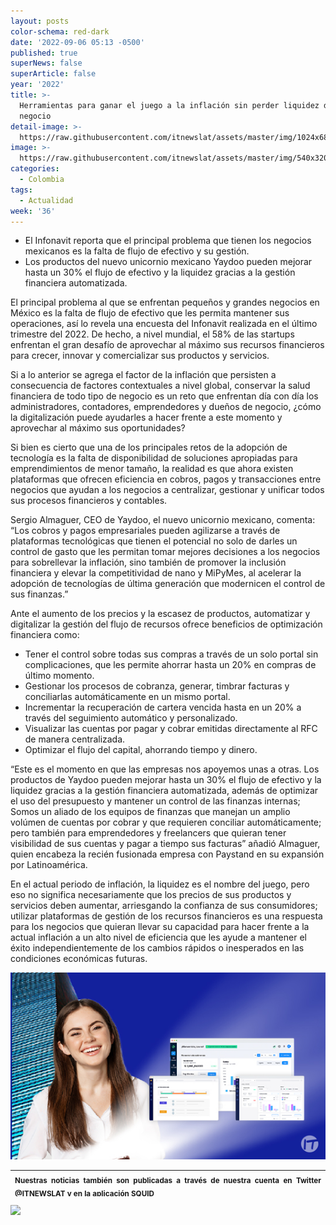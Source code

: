 ```yaml
---
layout: posts
color-schema: red-dark
date: '2022-09-06 05:13 -0500'
published: true
superNews: false
superArticle: false
year: '2022'
title: >-
  Herramientas para ganar el juego a la inflación sin perder liquidez del
  negocio
detail-image: >-
  https://raw.githubusercontent.com/itnewslat/assets/master/img/1024x680/herramientas-dashboard-g.jpg
image: >-
  https://raw.githubusercontent.com/itnewslat/assets/master/img/540x320/herramientas-dashboard-p.jpg
categories:
  - Colombia
tags:
  - Actualidad
week: '36'
---
```

- El Infonavit reporta que el principal problema que tienen los negocios mexicanos es la falta de flujo de efectivo y su gestión.
- Los productos del nuevo unicornio mexicano Yaydoo pueden mejorar hasta un 30% el flujo de efectivo y la liquidez gracias a la gestión financiera automatizada.

El principal problema al que se enfrentan pequeños y grandes negocios en México es la falta de flujo de efectivo que les permita mantener sus operaciones, así lo revela una encuesta del Infonavit realizada en el último trimestre del 2022. De hecho, a nivel mundial, el 58% de las startups enfrentan el gran desafío de aprovechar al máximo sus recursos financieros para crecer, innovar y comercializar sus productos y servicios.
 
Si a lo anterior se agrega el factor de la inflación que persisten a consecuencia de factores contextuales a nivel global, conservar la salud financiera de todo tipo de negocio es un reto que enfrentan día con día los administradores, contadores, emprendedores y dueños de negocio, ¿cómo la digitalización puede ayudarles a hacer frente a este momento y aprovechar al máximo sus oportunidades?
 
Si bien es cierto que una de los principales retos de la adopción de tecnología es la falta de disponibilidad de soluciones apropiadas para emprendimientos de menor tamaño, la realidad es que ahora existen plataformas que ofrecen eficiencia en cobros, pagos y transacciones entre negocios que ayudan a los negocios a centralizar, gestionar y unificar todos sus procesos financieros y contables.

Sergio Almaguer, CEO de Yaydoo, el nuevo unicornio mexicano, comenta: “Los cobros y pagos empresariales pueden agilizarse a través de plataformas tecnológicas que tienen el potencial no solo de darles un control de gasto que les permitan tomar mejores decisiones a los negocios para sobrellevar la inflación, sino también de promover la inclusión financiera y elevar la competitividad de nano y MiPyMes, al acelerar la adopción de tecnologías de última generación que modernicen el control de sus finanzas.” 

Ante el aumento de los precios y la escasez de productos, automatizar y digitalizar la gestión del flujo de recursos ofrece beneficios de optimización financiera como:
 
- Tener el control sobre todas sus compras a través de un solo portal sin complicaciones, que les permite ahorrar hasta un 20% en compras de último momento. 
- Gestionar los procesos de cobranza, generar, timbrar facturas y conciliarlas automáticamente en un mismo portal.
- Incrementar la recuperación de cartera vencida hasta en un 20% a través del seguimiento automático y personalizado.
- Visualizar las cuentas por pagar y cobrar emitidas directamente al RFC de manera centralizada.
- Optimizar el flujo del capital, ahorrando tiempo y dinero.
  
“Este es el momento en que las empresas nos apoyemos unas a otras. Los productos de Yaydoo pueden mejorar hasta un 30% el flujo de efectivo y la liquidez gracias a la gestión financiera automatizada, además de optimizar el uso del presupuesto y mantener un control de las finanzas internas; Somos un aliado de los equipos de finanzas que manejan un amplio volúmen de cuentas por cobrar y que requieren conciliar automáticamente; pero también para emprendedores y freelancers que quieran tener visibilidad de sus cuentas y pagar a tiempo sus facturas” añadió Almaguer, quien encabeza la recién fusionada empresa con Paystand en su expansión por Latinoamérica.
 
En el actual periodo de inflación, la liquidez es el nombre del juego, pero eso no significa necesariamente que los precios de sus productos y servicios deben aumentar, arriesgando la confianza de sus consumidores; utilizar plataformas de gestión de los recursos financieros es una respuesta para los negocios que quieran llevar su capacidad para hacer frente a la actual inflación a un alto nivel de eficiencia que les ayude a mantener el éxito independientemente de los cambios rápidos o inesperados en las condiciones económicas futuras.

![](https://raw.githubusercontent.com/itnewslat/assets/master/img/540x320/herramientas-dashboard-p.jpg)

<table style="height: 42px;" width="569">
<tbody>
<tr>
<td style="text-align: justify;"><sub><strong>Nuestras noticias también son publicadas a través de nuestra cuenta en Twitter <a href="https://twitter.com/itnewslat?lang=es">@ITNEWSLAT</a> y en la aplicación <a href="https://squidapp.co/en/">SQUID</a></strong></sub></td>
</tr>
</tbody>
</table>

<img src="https://tracker.metricool.com/c3po.jpg?hash=56f88a41e39ab42c063cc51676587a04"/>
